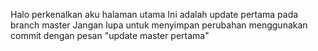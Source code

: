 Halo perkenalkan aku halaman utama
Ini adalah update pertama pada branch master 
Jangan lupa untuk menyimpan perubahan menggunakan commit dengan pesan
"update master pertama"

